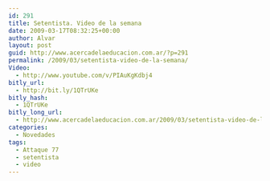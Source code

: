 ```yaml
---
id: 291
title: Setentista. Video de la semana
date: 2009-03-17T08:32:25+00:00
author: Alvar
layout: post
guid: http://www.acercadelaeducacion.com.ar/?p=291
permalink: /2009/03/setentista-video-de-la-semana/
Video:
  - http://www.youtube.com/v/PIAuKgKdbj4
bitly_url:
  - http://bit.ly/1QTrUKe
bitly_hash:
  - 1QTrUKe
bitly_long_url:
  - http://www.acercadelaeducacion.com.ar/2009/03/setentista-video-de-la-semana/
categories:
  - Novedades
tags:
  - Attaque 77
  - setentista
  - video
---
```

<object width="425" height="344"><param name="movie" value="http://www.youtube.com/v/PIAuKgKdbj4&hl=es&fs=1"></param><param name="allowFullScreen" value="true"></param><param name="allowscriptaccess" value="always"></param><embed src="http://www.youtube.com/v/PIAuKgKdbj4&hl=es&fs=1" type="application/x-shockwave-flash" allowscriptaccess="always" allowfullscreen="true" width="425" height="344"></embed></object>